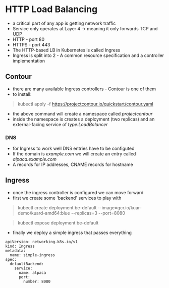 # HTTP Load Balancing

- a critical part of any app is getting network traffic
- Service only operates at Layer 4 -> meaning it only forwards TCP and UDP
- HTTP - port 80
- HTTPS - port 443
- The HTTP-based LB in Kubernetes is called Ingress
- Ingress is split into 2 - A common resource specification and a controller implementation

## Contour

- there are many available Ingress controllers - Contour is one of them
- to install:
> kubectl apply -f https://projectcontour.io/quickstart/contour.yaml

- the above command will create a namespace called *projectcontour*
- inside the namespace is creates a deployment (two replicas) and an external-facing service of *type:LoadBalancer*

### DNS

- for Ingress to work well DNS entries have to be configuted 
- If the domain is *example.com* we will create an entry called *alpaca.example.com* 
- A records for IP addresses, CNAME records for hostname

## Ingress

- once the ingress controller is configured we can move forward
- first we create some 'backend' services to play with
> kubectl create deployment be-default --image=gcr.io/kuar-demo/kuard-amd64:blue --replicas=3 --port=8080

> kubectl expose deployment be-default

- finally we deploy a simple ingress that passes everything
```
apiVersion: networking.k8s.io/v1
kind: Ingress
metadata:
  name: simple-ingress
spec:
  defaultBackend:
    service:
      name: alpaca
      port:
        number: 8080
```